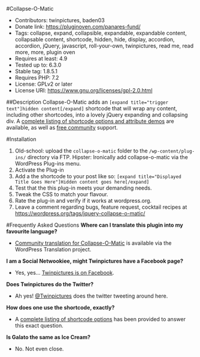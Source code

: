 #Collapse-O-Matic
* Contributors: twinpictures, baden03
* Donate link: https://pluginoven.com/panares-fund/
* Tags: collapse, expand, collapsible, expandable, expandable content, collapsable content, shortcode, hidden, hide, display, accordion, accordion, jQuery, javascript, roll-your-own, twinpictures, read me, read more, more, plugin oven
* Requires at least: 4.9
* Tested up to: 6.3.0
* Stable tag: 1.8.5.1
* Requires PHP: 7.2
* License: GPLv2 or later
* License URI: https://www.gnu.org/licenses/gpl-2.0.html

##Description
Collapse-O-Matic adds an `[expand title="trigger text"]hidden content[/expand]` shortcode that will wrap any content, including other shortcodes, into a lovely jQuery expanding and collapsing div.  A <a href='https://pluginoven.com/plugins/collapse-o-matic/documentation/'>complete listing of shortcode options and attribute demos</a> are available, as well as <a href='https://pluginoven.com/plugins/collapse-o-matic/documentation/'>free community</a> support.

#Installation
1. Old-school: upload the `collapse-o-matic` folder to the `/wp-content/plug-ins/` directory via FTP.  Hipster: Ironically add collapse-o-matic via the WordPress Plug-ins menu.
1. Activate the Plug-in
1. Add a the shortcode to your post like so: `[expand title="Displayed Title Goes Here"]Hidden content goes here[/expand]`
1. Test that the this plug-in meets your demanding needs.
1. Tweak the CSS to match your flavour.
1. Rate the plug-in and verify if it works at wordpress.org.
1. Leave a comment regarding bugs, feature request, cocktail recipes at https://wordpress.org/tags/jquery-collapse-o-matic/

#Frequently Asked Questions
<b>Where can I translate this plugin into my favourite language?</b>
* <a href='https://translate.wordpress.org/projects/wp-plugins/jquery-collapse-o-matic'>Community translation for Collapse-O-Matic</a> is available via the WordPress Translation project.

<b>I am a Social Netwookiee, might Twinpictures have a Facebook page?</b>
* Yes, yes... <a href='https://www.facebook.com/twinpictures'>Twinpictures is on Facebook</a>.

<b>Does Twinpictures do the Twitter?</b>
* Ah yes! <a href='https://twitter.com/#!/twinpictures'>@Twinpictures</a> does the twitter tweeting around here.

<b>How does one use the shortcode, exactly?</b>
* A <a href='https://pluginoven.com/plugins/collapse-o-matic/documentation/'>complete listing of shortcode options</a> has been provided to answer this exact question.

<b>Is Galato the same as Ice Cream?</b>
* No. Not even close.
